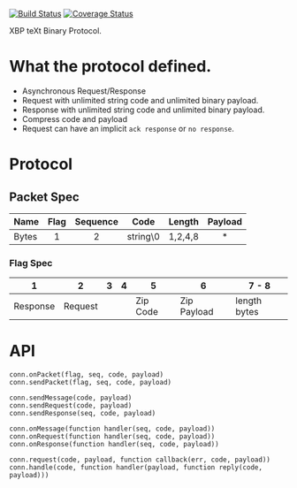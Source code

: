 
[![Build Status](https://travis-ci.org/flyrpc/flyrpc.svg?branch=master)](https://travis-ci.org/flyrpc/flyrpc)
[![Coverage Status](https://coveralls.io/repos/flyrpc/flyrpc/badge.svg?branch=master)](https://coveralls.io/r/flyrpc/flyrpc?branch=master)

XBP teXt Binary Protocol.

# What the protocol defined.

* Asynchronous Request/Response
* Request with unlimited string code and unlimited binary payload.
* Response with unlimited string code and unlimited binary payload.
* Compress code and payload
* Request can have an implicit `ack response` or `no response`.

# Protocol

## Packet Spec

|Name   | Flag   | Sequence |Code    | Length | Payload |
|-------|:------:|:--------:|:------:|:------:|:-------:|
|Bytes  | 1      | 2        |string\0| 1,2,4,8| *       |

### Flag Spec

| 1      | 2           | 3 | 4 | 5      | 6         | 7 - 8        |
|--------|-------------|---|---|--------|-----------|--------------|
|Response|Request      |   |   |Zip Code|Zip Payload| length bytes |

# API

```
conn.onPacket(flag, seq, code, payload)
conn.sendPacket(flag, seq, code, payload)

conn.sendMessage(code, payload)
conn.sendRequest(code, payload)
conn.sendResponse(seq, code, payload)

conn.onMessage(function handler(seq, code, payload))
conn.onRequest(function handler(seq, code, payload))
conn.onResponse(function handler(seq, code, payload))

conn.request(code, payload, function callback(err, code, payload))
conn.handle(code, function handler(payload, function reply(code, payload)))
```
